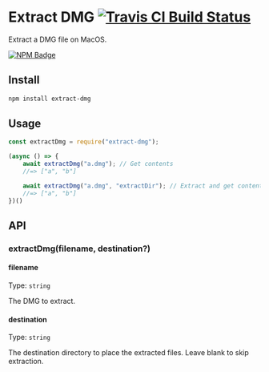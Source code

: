 # Extract DMG [![Travis CI Build Status](https://img.shields.io/travis/com/Richienb/extract-dmg/master.svg?style=for-the-badge)](https://travis-ci.com/Richienb/extract-dmg)

Extract a DMG file on MacOS.

[![NPM Badge](https://nodei.co/npm/extract-dmg.png)](https://npmjs.com/package/extract-dmg)

## Install

```sh
npm install extract-dmg
```

## Usage

```js
const extractDmg = require("extract-dmg");

(async () => {
	await extractDmg("a.dmg"); // Get contents
	//=> ["a", "b"]

	await extractDmg("a.dmg", "extractDir"); // Extract and get contents
	//=> ["a", "b"]
})()
```

## API

### extractDmg(filename, destination?)

#### filename

Type: `string`

The DMG to extract.

#### destination

Type: `string`

The destination directory to place the extracted files. Leave blank to skip extraction.
